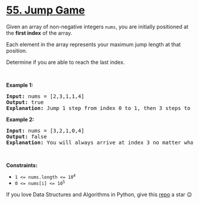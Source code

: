 # [55. Jump Game][title]

<p>Given an array of non-negative integers <code>nums</code>, you are initially positioned at the <strong>first index</strong> of the array.</p>
<p>Each element in the array represents your maximum jump length at that position.</p>
<p>Determine if you are able to reach the last index.</p>
<p> </p>
<p><strong>Example 1:</strong></p>
<pre><strong>Input:</strong> nums = [2,3,1,1,4]
<strong>Output:</strong> true
<strong>Explanation:</strong> Jump 1 step from index 0 to 1, then 3 steps to the last index.
</pre>
<p><strong>Example 2:</strong></p>
<pre><strong>Input:</strong> nums = [3,2,1,0,4]
<strong>Output:</strong> false
<strong>Explanation:</strong> You will always arrive at index 3 no matter what. Its maximum jump length is 0, which makes it impossible to reach the last index.
</pre>
<p> </p>
<p><strong>Constraints:</strong></p>
<ul>
<li><code>1 &lt;= nums.length &lt;= 10<sup>4</sup></code></li>
<li><code>0 &lt;= nums[i] &lt;= 10<sup>5</sup></code></li>
</ul>


If you love Data Structures and Algorithms in Python, give this [repo][me] a star :wink:

[title]: https://leetcode.com/problems/jump-game
[me]: https://github.com/bumblebee211196/awesome-python-leetcode